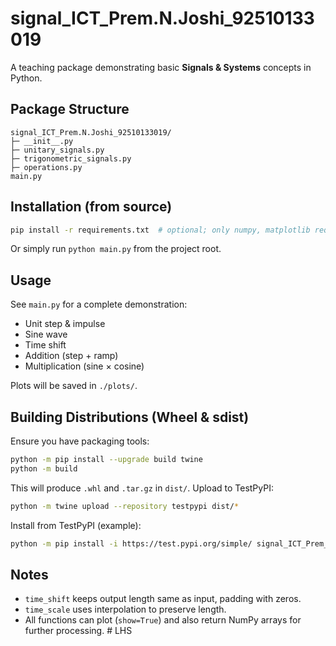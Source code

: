 
# signal_ICT_Prem.N.Joshi_92510133019

A teaching package demonstrating basic **Signals & Systems** concepts in Python.

## Package Structure

```
signal_ICT_Prem.N.Joshi_92510133019/
├─ __init__.py
├─ unitary_signals.py
├─ trigonometric_signals.py
├─ operations.py
main.py
```

## Installation (from source)

```bash
pip install -r requirements.txt  # optional; only numpy, matplotlib required
```

Or simply run `python main.py` from the project root.

## Usage

See `main.py` for a complete demonstration:
- Unit step & impulse
- Sine wave
- Time shift
- Addition (step + ramp)
- Multiplication (sine × cosine)

Plots will be saved in `./plots/`.

## Building Distributions (Wheel & sdist)

Ensure you have packaging tools:

```bash
python -m pip install --upgrade build twine
python -m build
```

This will produce `.whl` and `.tar.gz` in `dist/`.
Upload to TestPyPI:

```bash
python -m twine upload --repository testpypi dist/*
```

Install from TestPyPI (example):

```bash
python -m pip install -i https://test.pypi.org/simple/ signal_ICT_Prem_N_Joshi_92510133019 --no-deps
```

## Notes

- `time_shift` keeps output length same as input, padding with zeros.
- `time_scale` uses interpolation to preserve length.
- All functions can plot (`show=True`) and also return NumPy arrays for further processing.
#   L H S  
 